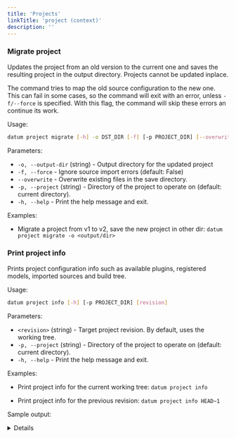 ```yaml
---
title: 'Projects'
linkTitle: 'project (context)'
description: ''
---
```


### Migrate project
<a id="project-migrate"></a>

Updates the project from an old version to the current one and saves the
resulting project in the output directory. Projects cannot be updated
inplace.

The command tries to map the old source configuration to the new one.
This can fail in some cases, so the command will exit with an error,
unless `-f/--force` is specified. With this flag, the command will
skip these errors an continue its work.

Usage:

``` bash
datum project migrate [-h] -o DST_DIR [-f] [-p PROJECT_DIR] [--overwrite]
```

Parameters:
- `-o, --output-dir` (string) - Output directory for the updated project
- `-f, --force` - Ignore source import errors (default: False)
- `--overwrite` - Overwrite existing files in the save directory.
- `-p, --project` (string) - Directory of the project to operate on
  (default: current directory).
- `-h, --help` - Print the help message and exit.

Examples:
- Migrate a project from v1 to v2, save the new project in other dir:
`datum project migrate -o <output/dir>`

### Print project info
<a id="project-info"></a>

Prints project configuration info such as available plugins, registered models,
imported sources and build tree.

Usage:

``` bash
datum project info [-h] [-p PROJECT_DIR] [revision]
```

Parameters:
- `<revision>` (string) - Target project revision. By default,
  uses the working tree.
- `-p, --project` (string) - Directory of the project to operate on
  (default: current directory).
- `-h, --help` - Print the help message and exit.

Examples:
- Print project info for the current working tree:
`datum project info`

- Print project info for the previous revision:
`datum project info HEAD~1`

Sample output:

<details>

```
Project:
  location: /test_proj

Plugins:
  extractors: ade20k2017, ade20k2020, camvid, cifar, cityscapes, coco, coco_captions, coco_image_info, coco_instances, coco_labels, coco_panoptic, coco_person_keypoints, coco_stuff, cvat, datumaro, icdar_text_localization, icdar_text_segmentation, icdar_word_recognition, image_dir, image_zip, imagenet, imagenet_txt, kitti, kitti_detection, kitti_raw, kitti_segmentation, label_me, lfw, market1501, mnist, mnist_csv, mot_seq, mots, mots_png, open_images, sly_pointcloud, tf_detection_api, vgg_face2, voc, voc_action, voc_classification, voc_detection, voc_layout, voc_segmentation, wider_face, yolo

  converters: camvid, mot_seq_gt, coco_captions, coco, coco_image_info, coco_instances, coco_labels, coco_panoptic, coco_person_keypoints, coco_stuff, kitti, kitti_detection, kitti_segmentation, icdar_text_localization, icdar_text_segmentation, icdar_word_recognition, lfw, datumaro, open_images, image_zip, cifar, yolo, voc_action, voc_classification, voc, voc_detection, voc_layout, voc_segmentation, tf_detection_api, label_me, mnist, cityscapes, mnist_csv, kitti_raw, wider_face, vgg_face2, sly_pointcloud, mots_png, image_dir, imagenet_txt, market1501, imagenet, cvat

  launchers:

Models:

Sources:
  'source-2':
    format: voc
    url: /datasets/pascal/VOC2012
    location: /test_proj/source-2/
    options: {}
    hash: 3eb282cdd7339d05b75bd932a1fd3201
    stages:
      'root':
        type: source
        hash: 3eb282cdd7339d05b75bd932a1fd3201
  'source-3':
    format: imagenet
    url: /datasets/imagenet/ILSVRC2012_img_val/train
    location: /test_proj/source-3/
    options: {}
    hash: e47804a3ec1a54c9b145e5f1007ec72f
    stages:
      'root':
        type: source
        hash: e47804a3ec1a54c9b145e5f1007ec72f
```

</details>
